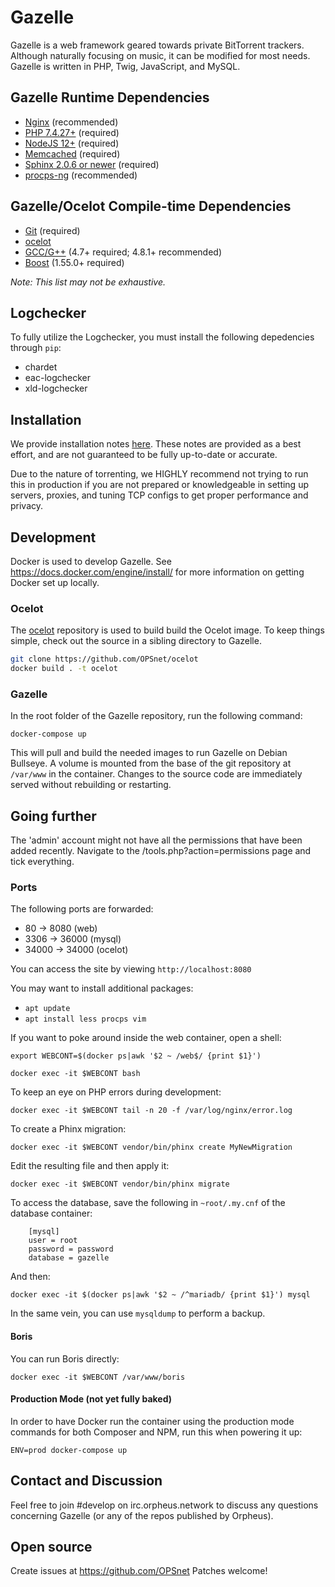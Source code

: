 # Gazelle

Gazelle is a web framework geared towards private BitTorrent trackers.
Although naturally focusing on music, it can be modified for most
needs. Gazelle is written in PHP, Twig, JavaScript, and MySQL.

## Gazelle Runtime Dependencies
* [Nginx](http://wiki.nginx.org/Main) (recommended)
* [PHP 7.4.27+](https://www.php.net/) (required)
* [NodeJS 12+](https://nodejs.org/en/) (required)
* [Memcached](http://memcached.org/) (required)
* [Sphinx 2.0.6 or newer](http://sphinxsearch.com/) (required)
* [procps-ng](http://sourceforge.net/projects/procps-ng/) (recommended)


## Gazelle/Ocelot Compile-time Dependencies
* [Git](http://git-scm.com/) (required)
* [ocelot](https://github.com/OPSnet/Ocelot)
* [GCC/G++](http://gcc.gnu.org/) (4.7+ required; 4.8.1+ recommended)
* [Boost](http://www.boost.org/) (1.55.0+ required)

_Note: This list may not be exhaustive._

## Logchecker
To fully utilize the Logchecker, you must install the following
depedencies through `pip`:
* chardet
* eac-logchecker
* xld-logchecker

## Installation

We provide installation notes [here](docs/INSTALL.txt). These notes are provided
as a best effort, and are not guaranteed to be fully up-to-date or accurate.

Due to the nature of torrenting, we HIGHLY recommend not trying to run this in
production if you are not prepared or knowledgeable in setting up servers,
proxies, and tuning TCP configs to get proper performance and privacy.

## Development
Docker is used to develop Gazelle. See https://docs.docker.com/engine/install/
for more information on getting Docker set up locally.

### Ocelot
The [ocelot](https://github.com/OPSnet/Ocelot) repository is used to build
build the Ocelot image. To keep things simple, check out the source in a
sibling directory to Gazelle.

```bash
git clone https://github.com/OPSnet/ocelot
docker build . -t ocelot
```

### Gazelle
In the root folder of the Gazelle repository, run the following command:

`docker-compose up`

This will pull and build the needed images to run Gazelle on Debian
Bullseye. A volume is mounted from the base of the git repository at
`/var/www` in the container. Changes to the source code are
immediately served without rebuilding or restarting.

## Going further
The 'admin' account might not have all the permissions that have
been added recently. Navigate to the /tools.php?action=permissions
page and tick everything.

### Ports
The following ports are forwarded:
* 80 -> 8080 (web)
* 3306 -> 36000 (mysql)
* 34000 -> 34000 (ocelot)

You can access the site by viewing `http://localhost:8080`

You may want to install additional packages:
* `apt update`
* `apt install less procps vim`

If you want to poke around inside the web container, open a shell:

`export WEBCONT=$(docker ps|awk '$2 ~ /web$/ {print $1}')`

`docker exec -it $WEBCONT bash`

To keep an eye on PHP errors during development:

`docker exec -it $WEBCONT tail -n 20 -f /var/log/nginx/error.log`

To create a Phinx migration:

`docker exec -it $WEBCONT vendor/bin/phinx create MyNewMigration`

Edit the resulting file and then apply it:

`docker exec -it $WEBCONT vendor/bin/phinx migrate`

To access the database, save the following in `~root/.my.cnf` of
the database container:

```
    [mysql]
    user = root
    password = password
    database = gazelle
```

And then:

`docker exec -it $(docker ps|awk '$2 ~ /^mariadb/ {print $1}') mysql`

In the same vein, you can use `mysqldump` to perform a backup.

#### Boris
You can run Boris directly:

`docker exec -it $WEBCONT /var/www/boris`

#### Production Mode (not yet fully baked)
In order to have Docker run the container using the production mode commands
for both Composer and NPM, run this when powering it up:

`ENV=prod docker-compose up`

## Contact and Discussion
Feel free to join #develop on irc.orpheus.network to discuss any
questions concerning Gazelle (or any of the repos published by
Orpheus).

## Open source
Create issues at https://github.com/OPSnet
Patches welcome!
